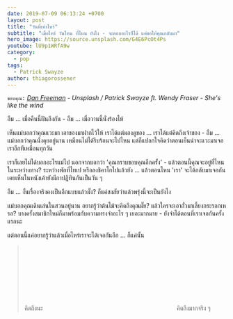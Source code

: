 ```yaml
---
date: 2019-07-09 06:13:24 +0700
layout: post
title: "วันที่เท่าไหร่"
subtitle: "เมื่อไหร่ วันไหน ที่ไหน ยังไง - จะตอบอะไรก็ได้ แค่ขอให้คุณกลับมา"
hero_image: https://source.unsplash.com/G4E6PcOt4Ps
youtube: lU9p1WRfA9w
category:
  - pop
tags:
  - Patrick Swayze
author: thiagorossener
---
```

`ขอบคุณ:` *[Dan Freeman](https://unsplash.com/@danfreemanphoto) - Unsplash / Patrick Swayze ft. Wendy Fraser - She's like the wind*

อืม ... เมื่อคืนนี้ฝันถึงกัน - อืม ... เมื่อวานนี้นั่งร้องไห้

เห็นแม่บอกว่าคุณแวะมา เอาของมาฝากไว้ให้ เราได้แต่มองดูของ ... เราได้แต่คิดถึงเจ้าของ - อืม ... แม่บอกว่าคุณนั่งคุยอยู่นาน เหมือนไม่ได้รีบร้อนจะไปไหน แต่ก็แปลกใจคิดว่าตอนเย็นน่าจะแวะมาเจอเราอีกทีเหมือนทุกวัน

เราก็เลยไม่ได้บอกอะไรแม่ไป นอกจากบอกว่า 'คุณกราบขอบคุณอีกครั้ง' - แล้วตอนนี้คุณจะอยู่ที่ไหนในระหว่างทาง? ระหว่างพักที่ไทเป หรือลงชิคาโกไปแล้วยัง ... แล้วตอนไหน 'เรา' จะได้กลับมาเจอกัน เคยเห็นในหนังเค้ายังมีกาปฏิทินกันเป็นวัน ๆ

อืม ... งั้นเรื่องจริงคงเป็นอีกแบบแล้วมั๊ง? ก็แค่สงสัยว่าแล้วพรุ่งนี้จะเป็นยังไง

แม่บอกคุณเดินเล่นในสวนอยู่นาน อยากรู้ว่าต้นไม้จะคิดถึงคุณมั๊ย? แล้วใครจะเอาถั่วมาเลี้ยงกระรอกเหรอ? บางครั้งสมาชิกใหม่ก็มาพร้อมกับความทรงจำอะไร ๆ เยอะมากมาย - ยังจำได้ตอนที่เราเจอกันครั้งแรกนะ

แต่ตอนนี้แค่อยากรู้ว่าแล้วเมื่อไหร่เราจะได้เจอกันอีก ... ก็แค่นั้น
> คิดถึงนะ <svg class="love"><use xlink:href="#icon-heart"></use></svg> คิดถึงมากจริง ๆ

